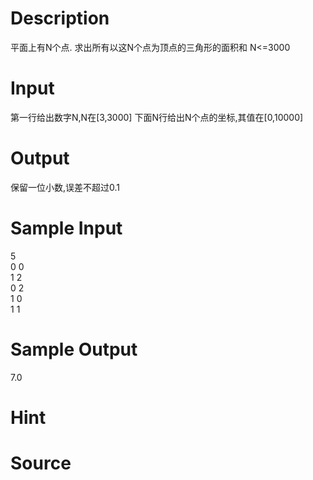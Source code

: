
# Description

<div class="content"><p>平面上有N个点. 求出所有以这N个点为顶点的三角形的面积和 N&lt;=3000</p></div>

# Input

<div class="content"><p>第一行给出数字N,N在[3,3000] 下面N行给出N个点的坐标,其值在[0,10000]</p></div>

# Output

<div class="content"><p>保留一位小数,误差不超过0.1</p></div>

# Sample Input

<div class="content"><span class="sampledata">5<br/>
0 0<br/>
1 2<br/>
0 2<br/>
1 0<br/>
1 1</span></div>

# Sample Output

<div class="content"><span class="sampledata">7.0</span></div>

# Hint

<div class="content"><p></p></div>

# Source

<div class="content"><p><a href="problemset.php?search="></a></p></div>

